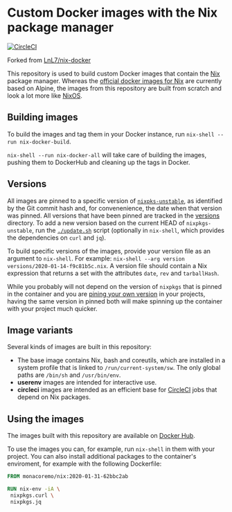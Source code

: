 
# Custom Docker images with the Nix package manager

[![CircleCI](https://circleci.com/gh/monacoremo/nix-docker.svg?style=svg)](https://circleci.com/gh/monacoremo/nix-docker)

Forked from [LnL7/nix-docker](https://github.com/LnL7/nix-docker)

This repository is used to build custom Docker images that contain the
[Nix](https://nixos.org/nix) package manager. Whereas the [official docker
images for Nix](https://hub.docker.com/r/nixos/nix/) are currently based on
Alpine, the images from this repository are built from scratch and look a lot
more like [NixOS](https://nixos.org/nixos).

## Building images

To build the images and tag them in your Docker instance, run `nix-shell --run
nix-docker-build`.

`nix-shell --run nix-docker-all` will take care of building the images, pushing them
to DockerHub and cleaning up the tags in Docker.

## Versions

All images are pinned to a specific version of
[`nixpks-unstable`](https://github.com/NixOS/nixpkgs/tree/nixpkgs-unstable), as
identified by the Git commit hash and, for convenenience, the date when that
version was pinned. All versions that have been pinned are tracked in the
[versions](./versions) directory. To add a new version based on the current
HEAD of `nixpkgs-unstable`, run the [`./update.sh`](update.sh) script
(optionally in `nix-shell`, which provides the dependencies on `curl` and `jq`).

To build specific versions of the images, provide your version file as an
argument to `nix-shell`. For example: `nix-shell --arg version
versions/2020-01-14-f9c81b5c.nix`. A version
file should contain a Nix expression that returns a set with the attributes
`date`, `rev` and `tarballHash`.

While you probably will not depend on the version of `nixpkgs` that is pinned
in the container and you are [pining your own
version](https://nixos.wiki/wiki/FAQ/Pinning_Nixpkgs) in your projects, having
the same version in pinned both will make spinning up the container with your
project much quicker.

## Image variants

Several kinds of images are built in this repository:

* The base image contains Nix, bash and coreutils, which are installed in a
  system profile that is linked to
  `/run/current-system/sw`. The only global paths are `/bin/sh` and
  `/usr/bin/env`.
* **userenv** images are intended for interactive use.
* **circleci** images are intended as an efficient base for
  [CircleCI](https://circleci.com/) jobs that depend on Nix packages.

## Using the images

The images built with this repository are available on 
[Docker Hub](https://hub.docker.com/repository/docker/monacoremo/nix).

To use the images you can, for example, run `nix-shell` in them with your
project. You can also install additional packages to the container's enviroment,
for example with the following Dockerfile:

```Dockerfile
FROM monacoremo/nix:2020-01-31-62bbc2ab

RUN nix-env -iA \
 nixpkgs.curl \
 nixpkgs.jq

```
